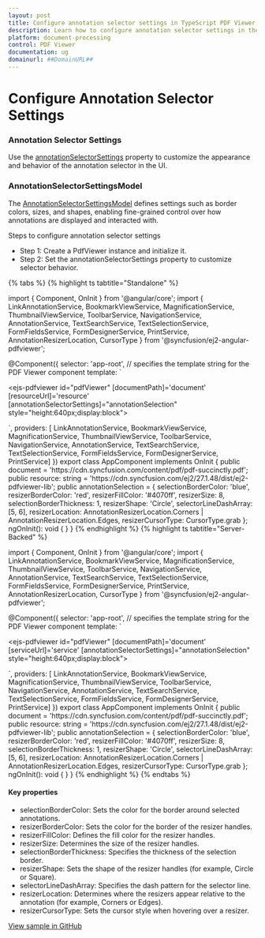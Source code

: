 ```yaml
---
layout: post
title: Configure annotation selector settings in TypeScript PDF Viewer | Syncfusion
description: Learn how to configure annotation selector settings in the TypeScript PDF Viewer using annotationSelectorSettings and related options.
platform: document-processing
control: PDF Viewer
documentation: ug
domainurl: ##DomainURL##
---
```


# Configure Annotation Selector Settings

### Annotation Selector Settings

Use the [annotationSelectorSettings](https://ej2.syncfusion.com/angular/documentation/api/pdfviewer/annotationSelectorSettings/) property to customize the appearance and behavior of the annotation selector in the UI.

### AnnotationSelectorSettingsModel

The [AnnotationSelectorSettingsModel](https://ej2.syncfusion.com/angular/documentation/api/pdfviewer/annotationSelectorSettingsModel/) defines settings such as border colors, sizes, and shapes, enabling fine-grained control over how annotations are displayed and interacted with.

Steps to configure annotation selector settings

- Step 1: Create a PdfViewer instance and initialize it.
- Step 2: Set the annotationSelectorSettings property to customize selector behavior.

{% tabs %}
{% highlight ts tabtitle="Standalone" %}

import { Component, OnInit } from '@angular/core';
import {
  LinkAnnotationService,
  BookmarkViewService,
  MagnificationService,
  ThumbnailViewService,
  ToolbarService,
  NavigationService,
  AnnotationService,
  TextSearchService,
  TextSelectionService,
  FormFieldsService,
  FormDesignerService,
  PrintService,
  AnnotationResizerLocation,
  CursorType
} from '@syncfusion/ej2-angular-pdfviewer';

@Component({
  selector: 'app-root',
  // specifies the template string for the PDF Viewer component
  template: `<div class="content-wrapper">
  <ejs-pdfviewer id="pdfViewer"
             [documentPath]='document'
                 [resourceUrl]='resource'
                 [annotationSelectorSettings]="annotationSelection"
             style="height:640px;display:block">
  </ejs-pdfviewer>
</div>`,
  providers: [
    LinkAnnotationService,
    BookmarkViewService,
    MagnificationService,
    ThumbnailViewService,
    ToolbarService,
    NavigationService,
    AnnotationService,
    TextSearchService,
    TextSelectionService,
    FormFieldsService,
    FormDesignerService,
    PrintService]
})
export class AppComponent implements OnInit {
  public document = 'https://cdn.syncfusion.com/content/pdf/pdf-succinctly.pdf';
  public resource: string = 'https://cdn.syncfusion.com/ej2/27.1.48/dist/ej2-pdfviewer-lib';
  public annotationSelection = {
    selectionBorderColor: 'blue',
    resizerBorderColor: 'red',
    resizerFillColor: '#4070ff',
    resizerSize: 8,
    selectionBorderThickness: 1,
    resizerShape: 'Circle',
    selectorLineDashArray: [5, 6],
    resizerLocation: AnnotationResizerLocation.Corners | AnnotationResizerLocation.Edges,
    resizerCursorType: CursorType.grab
  };
  ngOnInit(): void {
  }
}
{% endhighlight %}
{% highlight ts tabtitle="Server-Backed" %}

import { Component, OnInit } from '@angular/core';
import {
  LinkAnnotationService,
  BookmarkViewService,
  MagnificationService,
  ThumbnailViewService,
  ToolbarService,
  NavigationService,
  AnnotationService,
  TextSearchService,
  TextSelectionService,
  FormFieldsService,
  FormDesignerService,
  PrintService,
  AnnotationResizerLocation,
  CursorType
} from '@syncfusion/ej2-angular-pdfviewer';

@Component({
  selector: 'app-root',
  // specifies the template string for the PDF Viewer component
  template: `<div class="content-wrapper">
  <ejs-pdfviewer id="pdfViewer"
             [documentPath]='document'
                 [serviceUrl]='service'
                 [annotationSelectorSettings]="annotationSelection"
             style="height:640px;display:block">
  </ejs-pdfviewer>
</div>`,
  providers: [
    LinkAnnotationService,
    BookmarkViewService,
    MagnificationService,
    ThumbnailViewService,
    ToolbarService,
    NavigationService,
    AnnotationService,
    TextSearchService,
    TextSelectionService,
    FormFieldsService,
    FormDesignerService,
    PrintService]
})
export class AppComponent implements OnInit {
  public document = 'https://cdn.syncfusion.com/content/pdf/pdf-succinctly.pdf';
  public resource: string = 'https://cdn.syncfusion.com/ej2/27.1.48/dist/ej2-pdfviewer-lib';
  public annotationSelection = {
    selectionBorderColor: 'blue',
    resizerBorderColor: 'red',
    resizerFillColor: '#4070ff',
    resizerSize: 8,
    selectionBorderThickness: 1,
    resizerShape: 'Circle',
    selectorLineDashArray: [5, 6],
    resizerLocation: AnnotationResizerLocation.Corners | AnnotationResizerLocation.Edges,
    resizerCursorType: CursorType.grab
  };
  ngOnInit(): void {
  }
}
{% endhighlight %}
{% endtabs %}

#### Key properties

- selectionBorderColor: Sets the color for the border around selected annotations.
- resizerBorderColor: Sets the color for the border of the resizer handles.
- resizerFillColor: Defines the fill color for the resizer handles.
- resizerSize: Determines the size of the resizer handles.
- selectionBorderThickness: Specifies the thickness of the selection border.
- resizerShape: Sets the shape of the resizer handles (for example, Circle or Square).
- selectorLineDashArray: Specifies the dash pattern for the selector line.
- resizerLocation: Determines where the resizers appear relative to the annotation (for example, Corners or Edges).
- resizerCursorType: Sets the cursor style when hovering over a resizer.

[View sample in GitHub](https://github.com/SyncfusionExamples/angular-pdf-viewer-examples/tree/master/How%20to)